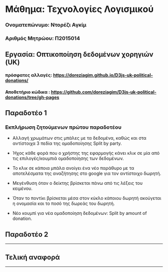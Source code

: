 
# Μάθημα: Τεχνολογίες Λογισμικού

### Ονοματεπώνυμο: Ντορέζι Αγκίμ
### Αριθμός Μητρώου: Π2015014

## Εργασία: Οπτικοποίηση δεδομένων χορηγιών (UK)

#### πρόσφατες αλλαγές: https://doreziagim.github.io/D3js-uk-political-donations/
#### Αποθετήριο κώδικα : https://github.com/doreziagim/D3js-uk-political-donations/tree/gh-pages

## Παραδοτέο 1

### Εκπλήρωση ζητούμενων πρώτου παραδοτέου

* Αλλαγή χρωμάτων στις μπάλες με τα δεδομένα, καθώς και στα αντίστοιχα 3 πεδία της ομαδοποίησης Split by party.



* Ήχος κάθε φορά που ο χρήστης της εφαρμογής κάνει κλικ σε μία από τις επιλογές/κουμπιά ομαδοποίησης των δεδομένων.



* Το κλικ σε κάποια μπάλα ανοίγει ένα νέο παράθυρο με τα αποτελέσματα της αναζήτησης στο google για τον αντίστοιχο δωρητή.



* Μεγένθυση όταν ο δείκτης βρίσκεται πάνω από τις λέξεις του κειμένου.



* Όταν το ποντίκι βρίσκεται μέσα στον κύκλο κάποιου δωρητή ακούγεται η ονομασία και το ποσό της δωρεάς του δωρητή.



* Νέο κουμπί για νέα ομαδοποίηση δεδομένων: Split by amount of donation.



## Παραδοτέο 2
----

## Τελική αναφορά
----

